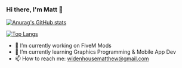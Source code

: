 ### Hi there, I'm Matt 👋

[![Anurag's GitHub stats](https://github-readme-stats.vercel.app/api?username=frontoge&hide=issues&count_private=true&show_icons=true&theme=tokyonight&rank_icon=percentile)](https://github.com/anuraghazra/github-readme-stats)

[![Top Langs](https://github-readme-stats.vercel.app/api/top-langs/?username=frontoge&layout=compact&theme=tokyonight&count_private=true)](https://github.com/anuraghazra/github-readme-stats)

- 🔭 I’m currently working on FiveM Mods
- 🌱 I’m currently learning Graphics Programming & Mobile App Dev
- 📫 How to reach me: widenhousematthew@gmail.com
<!--
**frontoge/frontoge** is a ✨ _special_ ✨ repository because its `README.md` (this file) appears on your GitHub profile.

Here are some ideas to get you started:



- 👯 I’m looking to collaborate on ...
- 🤔 I’m looking for help with ...
- 💬 Ask me about ...
- ⚡ Fun fact: ...
-->
